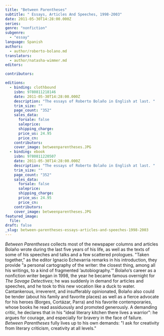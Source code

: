 ```yaml
---
title: "Between Parentheses"
subtitle: " Essays, Articles And Speeches, 1998-2003"
date: 2011-05-30T14:28:00.000Z
series:
genre: "nonfiction"
subgenre:
  - "essay"
language: Spanish
authors:
  - author/roberto-bolano.md
translators:
  - author/natasha-wimmer.md
editors:

contributors:

editions:
  - binding: clothbound
    isbn: 9780811218146
    date: 2011-05-30T14:28:00.000Z
    description: "The essays of Roberto Bolaño in English at last. "
    trim_size: ""
    page_count: "352"
    sales_data:
      forsale: false
      saleprice:
      shipping_charge:
      price_us: 24.95
      price_cn:
    contributors:
    cover_image: betweenparentheses.JPG
  - binding: ebook
    isbn: 9780811220507
    date: 2011-05-30T14:28:00.000Z
    description: "The essays of Roberto Bolaño in English at last. "
    trim_size: ""
    page_count: "352"
    sales_data:
      forsale: false
      saleprice:
      shipping_charge:
      price_us: 24.95
      price_cn:
    contributors:
    cover_image: betweenparentheses.JPG
featured_image:
  file:
draft: false
_slug: between-parentheses-essays-articles-and-speeches-1998-2003
---
```


_Between Parentheses_ collects most of the newspaper columns and articles Bolaño wrote during the last five years of his life, as well as the texts of some of his speeches and talks and a few scattered prologues. "Taken together," as the editor Ignacio Echevarria remarks in his introduction, they provide "a personal cartography of the writer: the closest thing, among all his writings, to a kind of fragmented ’autobiography.’" Bolaño’s career as a nonfiction writer began in 1998, the year he became famous overnight for _The Savage Detectives_; he was suddenly in demand for articles and speeches, and he took to this new vocation like a duck to water. Cantankerous, irreverent, and insufferably opinionated, Bolaño also could be tender (about his family and favorite places) as well as a fierce advocate for his heroes (Borges, Cortázar, Parra) and his favorite contemporaries, whose books he read assiduously and promoted generously. A demanding critic, he declares that in his "ideal literary kitchen there lives a warrior": he argues for courage, and especially for bravery in the face of failure. _Between Parentheses_ fully lives up to his own demands: "I ask for creativity from literary criticism, creativity at all levels."

